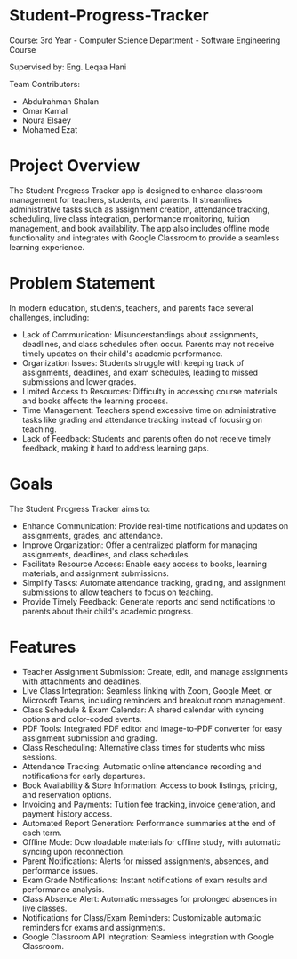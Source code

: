 # Student-Progress-Tracker
Course: 3rd Year - Computer Science Department - Software Engineering Course

Supervised by: Eng. Leqaa Hani

Team Contributors:
- Abdulrahman Shalan
- Omar Kamal
- Noura Elsaey
- Mohamed Ezat

# Project Overview
The Student Progress Tracker app is designed to enhance classroom management for teachers, students, and parents. It streamlines administrative tasks such as assignment creation, attendance tracking, scheduling, live class integration, performance monitoring, tuition management, and book availability. The app also includes offline mode functionality and integrates with Google Classroom to provide a seamless learning experience.

# Problem Statement
In modern education, students, teachers, and parents face several challenges, including:
- Lack of Communication: Misunderstandings about assignments, deadlines, and class schedules often occur. Parents may not receive timely updates on their child's academic performance.
- Organization Issues: Students struggle with keeping track of assignments, deadlines, and exam schedules, leading to missed submissions and lower grades.
- Limited Access to Resources: Difficulty in accessing course materials and books affects the learning process.
- Time Management: Teachers spend excessive time on administrative tasks like grading and attendance tracking instead of focusing on teaching.
- Lack of Feedback: Students and parents often do not receive timely feedback, making it hard to address learning gaps.

# Goals
The Student Progress Tracker aims to:
- Enhance Communication: Provide real-time notifications and updates on assignments, grades, and attendance.
- Improve Organization: Offer a centralized platform for managing assignments, deadlines, and class schedules.
- Facilitate Resource Access: Enable easy access to books, learning materials, and assignment submissions.
- Simplify Tasks: Automate attendance tracking, grading, and assignment submissions to allow teachers to focus on teaching.
- Provide Timely Feedback: Generate reports and send notifications to parents about their child's academic progress.

# Features
- Teacher Assignment Submission: Create, edit, and manage assignments with attachments and deadlines.
- Live Class Integration: Seamless linking with Zoom, Google Meet, or Microsoft Teams, including reminders and breakout room management.
- Class Schedule & Exam Calendar: A shared calendar with syncing options and color-coded events.
- PDF Tools: Integrated PDF editor and image-to-PDF converter for easy assignment submission and grading.
- Class Rescheduling: Alternative class times for students who miss sessions.
- Attendance Tracking: Automatic online attendance recording and notifications for early departures.
- Book Availability & Store Information: Access to book listings, pricing, and reservation options.
- Invoicing and Payments: Tuition fee tracking, invoice generation, and payment history access.
- Automated Report Generation: Performance summaries at the end of each term.
- Offline Mode: Downloadable materials for offline study, with automatic syncing upon reconnection.
- Parent Notifications: Alerts for missed assignments, absences, and performance issues.
- Exam Grade Notifications: Instant notifications of exam results and performance analysis.
- Class Absence Alert: Automatic messages for prolonged absences in live classes.
- Notifications for Class/Exam Reminders: Customizable automatic reminders for exams and assignments.
- Google Classroom API Integration: Seamless integration with Google Classroom.
